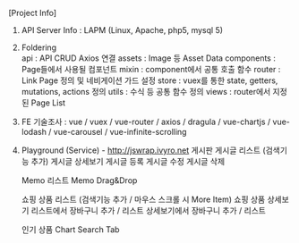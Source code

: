 [Project Info]

1. API Server Info : LAPM (Linux, Apache, php5, mysql 5)

2. Foldering        
    api : API CRUD Axios 연결
    assets : Image 등 Asset Data
    components : Page들에서 사용될 컴포넌트
    mixin : component에서 공통 호출 함수
    router : Link Page 정의 및 네비게이션 가드 설정
    store : vuex를 통한 state, getters, mutations, actions 정의
    utils : 수식 등 공통 함수 정의
    views : router에서 지정된 Page List

3. FE 기술조사 : vue / vuex / vue-router / axios / dragula / vue-chartjs / vue-lodash / vue-carousel / vue-infinite-scrolling

4. Playground (Service) - http://jswrap.ivyro.net
    게시판 
      게시글 리스트 (검색기능 추가)
      게시글 상세보기
      게시글 등록
      게시글 수정
      게시글 삭제

    Memo 리스트
      Memo Drag&Drop

    쇼핑 상품 리스트 (검색기능 추가 / 마우스 스크롤 시 More Item)
      쇼핑 상품 상세보기
      리스트에서 장바구니 추가 / 리스트
      상세보기에서 장바구니 추가 / 리스트

    인기 상품 Chart
      Search Tab
